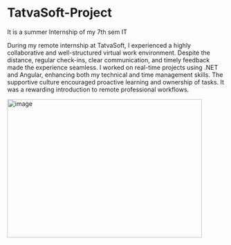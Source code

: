 # TatvaSoft-Project
It is a summer Internship of my 7th sem IT

During my remote internship at TatvaSoft, I experienced a highly collaborative and well-structured virtual work environment. Despite the distance, regular check-ins, clear communication, and timely feedback made the experience seamless. I worked on real-time projects using .NET and Angular, enhancing both my technical and time management skills. The supportive culture encouraged proactive learning and ownership of tasks. It was a rewarding introduction to remote professional workflows.

<img margin-Left="250px" width="450" height="320" alt="image" src="https://github.com/user-attachments/assets/26e5e148-987b-4f09-b2d2-f7c511ace73c" />
